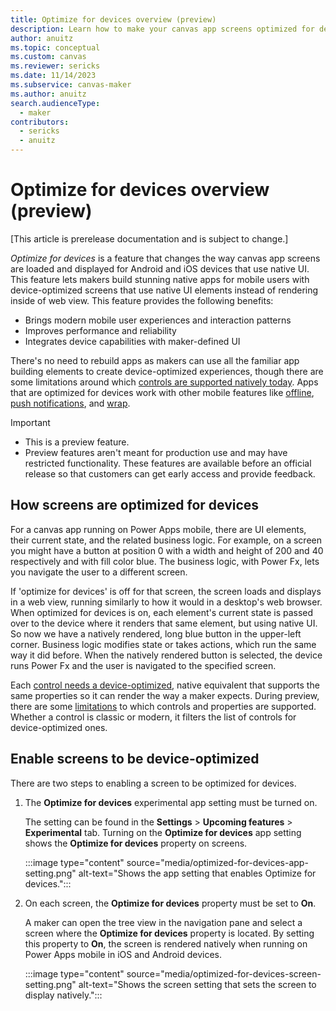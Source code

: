 ```yaml
---
title: Optimize for devices overview (preview)
description: Learn how to make your canvas app screens optimized for devices. 
author: anuitz
ms.topic: conceptual
ms.custom: canvas
ms.reviewer: sericks
ms.date: 11/14/2023
ms.subservice: canvas-maker
ms.author: anuitz
search.audienceType: 
  - maker
contributors:
  - sericks
  - anuitz
---
```


# Optimize for devices overview (preview)

[This article is prerelease documentation and is subject to change.]

_Optimize for devices_ is a feature that changes the way canvas app screens are loaded and displayed for Android and iOS devices that use native UI. This feature lets makers build stunning native apps for mobile users with device-optimized screens that use native UI elements instead of rendering inside of web view. This feature provides the following benefits:

- Brings modern mobile user experiences and interaction patterns
- Improves performance and reliability
- Integrates device capabilities with maker-defined UI

There's no need to rebuild apps as makers can use all the familiar app building elements to create device-optimized experiences, though there are some limitations around which [controls are supported natively today](./optimize-for-devices-controls.md). Apps that are optimized for devices work with other mobile features like [offline](./canvas-mobile-offline-overview.md), [push notifications](./power-apps-mobile-notification.md), and [wrap](../maker/common/wrap/overview.md).

> [!Important]
> - This is a preview feature.
> - Preview features aren't meant for production use and may have restricted functionality. These features are available before an official release so that customers can get early access and provide feedback.

## How screens are optimized for devices

For a canvas app running on Power Apps mobile, there are UI elements, their current state, and the related business logic. For example, on a screen you might have a button at position 0 with a width and height of 200 and 40 respectively and with fill color blue. The business logic, with Power Fx, lets you navigate the user to a different screen.

If 'optimize for devices' is off for that screen, the screen loads and displays in a web view, running similarly to how it would in a desktop's web browser. When optimized for devices is on, each element's current state is passed over to the device where it renders that same element, but using native UI. So now we have a natively rendered, long blue button in the upper-left corner. Business logic modifies state or takes actions, which run the same way it did before. When the natively rendered button is selected, the device runs Power Fx and the user is navigated to the specified screen.

Each [control needs a device-optimized](./optimize-for-devices-controls.md), native equivalent that supports the same properties so it can render the way a maker expects. During preview, there are some [limitations](optimize-for-devices-controls.md#known-limitations) to which controls and properties are supported. Whether a control is classic or modern, it filters the list of controls for device-optimized ones.

## Enable screens to be device-optimized

There are two steps to enabling a screen to be optimized for devices.

1. The **Optimize for devices** experimental app setting must be turned on.

    The setting can be found in the **Settings** > **Upcoming features** > **Experimental** tab. Turning on the **Optimize for devices** app setting shows the **Optimize for devices** property on screens.

    :::image type="content" source="media/optimized-for-devices-app-setting.png" alt-text="Shows the app setting that enables Optimize for devices.":::

2. On each screen, the **Optimize for devices** property must be set to **On**.

    A maker can open the tree view in the navigation pane and select a screen where the **Optimize for devices** property is located. By setting this property to **On**, the screen is rendered natively when running on Power Apps mobile in iOS and Android devices.

    :::image type="content" source="media/optimized-for-devices-screen-setting.png" alt-text="Shows the screen setting that sets the screen to display natively.":::

